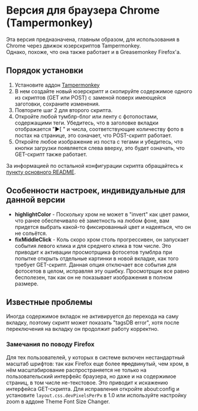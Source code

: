 # Версия для браузера Chrome (Tampermonkey)

Эта версия предназначена, главным образом, для использования в Chrome через движок юзерскриптов Tampermonkey.  
  Однако, похоже, что она также работает и в Greasemonkey Firefox'a.

## Порядок установки

1. Установите аддон [Tampermonkey](http://chrome.google.com/webstore/detail/tampermonkey/dhdgffkkebhmkfjojejmpbldmpobfkfo)
2. В нем создайте новый юзерскрипт и скопируйте содержимое одного из скриптов (GET или POST) с заменой поверх имеющейся заготовки, сохраните изменения.
3. Повторите шаг 2 для второго скрипта.
4. Откройте любой тумблр-блог или ленту с фотопостами, содержащими теги. Убедитесь, что в заголовке вкладки отображается "▶[ " и числа, соответствующие количеству фото в постах на странице, это означает, что POST-скрипт работает.  
5. Откройте любое изображение из поста с тегами и убедитесь, что кнопки загрузки появляется слева вверху, это будет означать, что GET-скрипт также работает.

За информацией по остальной конфигурации скрипта обращайтесь к [пункту основного README](https://github.com/Seedmanc/Tumblr-image-sorter/blob/master/README.rus.md#%D0%98%D1%81%D0%BF%D0%BE%D0%BB%D1%8C%D0%B7%D0%BE%D0%B2%D0%B0%D0%BD%D0%B8%D0%B5).

## Особенности настроек, индивидуальные для данной версии

* **highlightColor** - Поскольку хром не может в "invert" как цвет рамки, что ранее обеспечивало её заметность на любом фоне, вам придется выбрать какой-то фиксированный цвет и надеяться, что он не сольётся.
* **fixMiddleClick** - Коль скоро хром столь прогрессивен, он запускает события левого клика и для среднего клика в том числе. Это приводит к активации просмотрщика фотосетов тумблра при попытке открыть отдельные картинки в новой вкладке, как того требует GET-скрипт. Данная опция отключает все события для фотосетов в целом, исправляя эту ошибку. Просмотрщик все равно бесполезен, так как он не показывает изображения в полном размере.

## Известные проблемы

Иногда содержимое вкладок не активируется до перехода на саму вкладку, поэтому скрипт может показать "tagsDB error", хотя после переключения на вкладку он продолжит работу корректно.

### Замечания по поводу Firefox
  
Для тех пользователей, у которых в системе включен нестандартный масштаб шрифтов: так как Firefox еще более ~~про~~двинутый, чем хром, в нём масштабирование распространяется не только на пользовательский интерфейс браузера, но даже и на содержимое страниц, в том числе не-текстовое. Это приводит к искажению интерфейса GET-скрипта. Для исправления откройте about:config и установите  `layout.css.devPixelsPerPx` в 1.0 или используйте настройку zoom в аддоне Theme Font Size Changer. 
